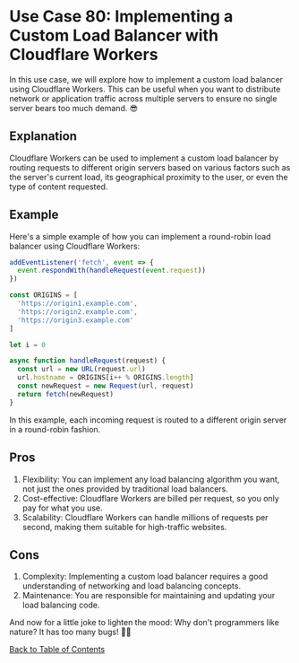# Use Case 80: Implementing a Custom Load Balancer with Cloudflare Workers

In this use case, we will explore how to implement a custom load balancer using Cloudflare Workers. This can be useful when you want to distribute network or application traffic across multiple servers to ensure no single server bears too much demand. 😎

## Explanation

Cloudflare Workers can be used to implement a custom load balancer by routing requests to different origin servers based on various factors such as the server's current load, its geographical proximity to the user, or even the type of content requested.

## Example

Here's a simple example of how you can implement a round-robin load balancer using Cloudflare Workers:

```javascript
addEventListener('fetch', event => {
  event.respondWith(handleRequest(event.request))
})

const ORIGINS = [
  'https://origin1.example.com',
  'https://origin2.example.com',
  'https://origin3.example.com'
]

let i = 0

async function handleRequest(request) {
  const url = new URL(request.url)
  url.hostname = ORIGINS[i++ % ORIGINS.length]
  const newRequest = new Request(url, request)
  return fetch(newRequest)
}
```

In this example, each incoming request is routed to a different origin server in a round-robin fashion.

## Pros

1. Flexibility: You can implement any load balancing algorithm you want, not just the ones provided by traditional load balancers.
2. Cost-effective: Cloudflare Workers are billed per request, so you only pay for what you use.
3. Scalability: Cloudflare Workers can handle millions of requests per second, making them suitable for high-traffic websites.

## Cons

1. Complexity: Implementing a custom load balancer requires a good understanding of networking and load balancing concepts.
2. Maintenance: You are responsible for maintaining and updating your load balancing code.

And now for a little joke to lighten the mood: Why don't programmers like nature? It has too many bugs! 🐞😂

[Back to Table of Contents](./table_of_contents.md)